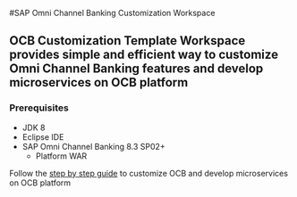 #SAP Omni Channel Banking Customization Workspace

## OCB Customization Template Workspace provides simple and efficient way to customize Omni Channel Banking features and develop microservices on OCB platform

###  Prerequisites

- JDK 8
- Eclipse IDE
- SAP Omni Channel Banking 8.3 SP02+
    - Platform WAR

Follow the [step by step guide](https://github.com/sachinb4u/ocb-customization-template/wiki) to customize OCB and develop microservices on OCB platform 



    
